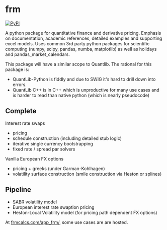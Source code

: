 # frm


[![PyPI](https://img.shields.io/pypi/v/frm?label=PyPI%20Package)](https://pypi.org/project/frm/)


A python package for quantitative finance and derivative pricing.
Emphasis on documentation, academic references, detailed examples and supporting excel models. 
Uses common 3rd party python packages for scientific computing (numpy, scipy, pandas, numba, matplotlib) as well as holidays and pandas_market_calendars.

This package will have a similar scope to Quantlib. The rational for this package is:
- QuantLib-Python is fiddly and due to SWIG it's hard to drill down into errors. 
- QuantLib C++ is in C++ which is unproductive for many use cases and is harder to read than native python (which is nearly pseudocode) 

## Complete

Interest rate swaps
- pricing
- schedule construction (including detailed stub logic) 
- iterative single currency bootstrapping
- fixed rate / spread par solvers

Vanilla European FX options
- pricing + greeks (under Garman-Kohlhagen)
- volatility surface construction (smile construction via Heston or splines)  


## Pipeline
- SABR volatility model
- European interest rate swaption pricing
- Heston-Local Volatility model (for pricing path dependent FX options)



At <a href="https://www.frmcalcs.com/app_frm/" target="_blank">frmcalcs.com/app_frm/</a>, some use cases are are hosted.




